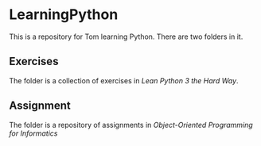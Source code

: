 # LearningPython

This is a repository for Tom learning Python. There are two folders in it.

## Exercises
The folder is a collection of exercises in *Lean Python 3 the Hard Way*.

## Assignment
The folder is a repository of assignments in *Object-Oriented Programming for Informatics*
